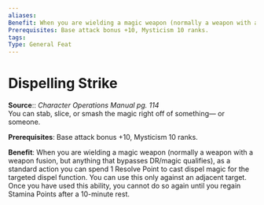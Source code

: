 ```yaml
---
aliases: 
Benefit: When you are wielding a magic weapon (normally a weapon with a weapon fusion, but anything that bypasses DR/magic qualifies), as a standard action you can spend 1 Resolve Point to cast dispel magic for the targeted dispel function. You can use this only against an adjacent target. Once you have used this ability, you cannot do so again until you regain Stamina Points after a 10-minute rest.
Prerequisites: Base attack bonus +10, Mysticism 10 ranks.
tags: 
Type: General Feat
---
```


# Dispelling Strike

**Source**:: _Character Operations Manual pg. 114_  
You can stab, slice, or smash the magic right off of something— or someone.

**Prerequisites**: Base attack bonus +10, Mysticism 10 ranks.

**Benefit**: When you are wielding a magic weapon (normally a weapon with a weapon fusion, but anything that bypasses DR/magic qualifies), as a standard action you can spend 1 Resolve Point to cast dispel magic for the targeted dispel function. You can use this only against an adjacent target. Once you have used this ability, you cannot do so again until you regain Stamina Points after a 10-minute rest.
